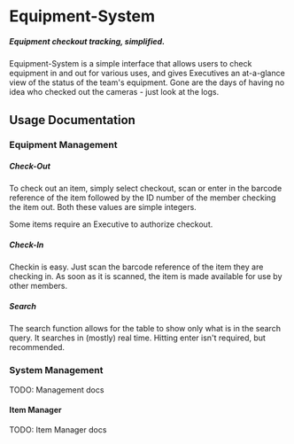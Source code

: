 Equipment-System
================

##### Equipment checkout tracking, simplified.

Equipment-System is a simple interface that allows users to check equipment in and out for various uses,
and gives Executives an at-a-glance view of the status of the team's equipment. Gone are the days of
having no idea who checked out the cameras - just look at the logs.

## Usage Documentation

### Equipment Management

##### Check-Out
To check out an item, simply select checkout, scan or enter in the barcode reference of the item followed by the ID number of
the member checking the item out. Both these values are simple integers.

Some items require an Executive to authorize checkout.

##### Check-In
Checkin is easy. Just scan the barcode reference of the item they are checking in.
As soon as it is scanned, the item is made available for use by other members.

##### Search
The search function allows for the table to show only what is in the search query. It searches in (mostly) real time. Hitting enter isn't required, but recommended.

### System Management
TODO: Management docs

#### Item Manager
TODO: Item Manager docs